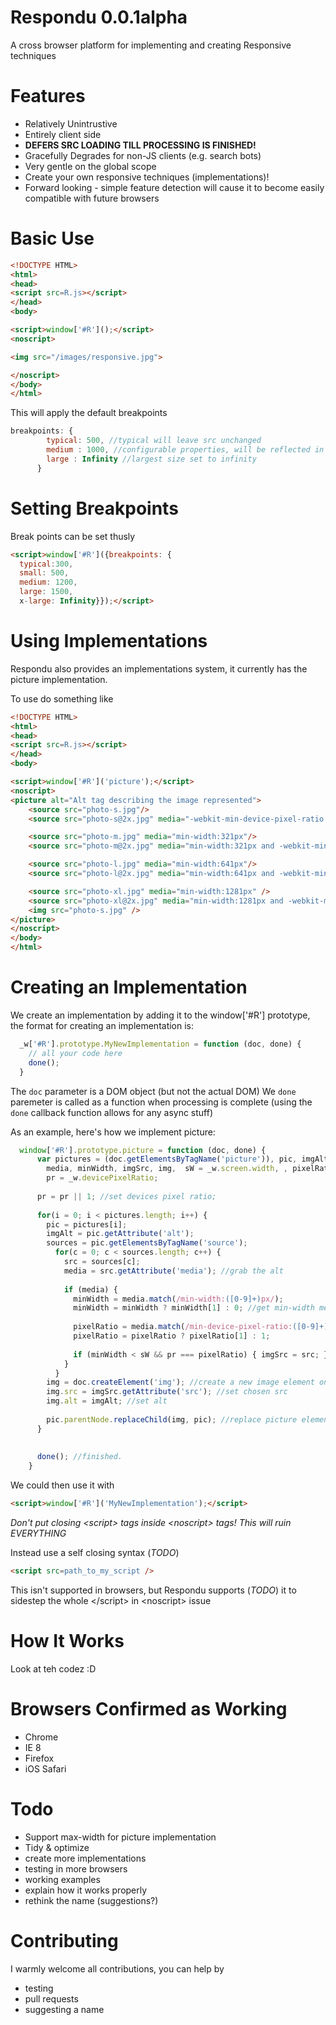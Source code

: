 Respondu 0.0.1alpha
==

A cross browser platform for implementing and creating Responsive techniques



Features
===

* Relatively Unintrustive
* Entirely client side
* **DEFERS SRC LOADING TILL PROCESSING IS FINISHED!**
* Gracefully Degrades for non-JS clients (e.g. search bots)
* Very gentle on the global scope
* Create your own responsive techniques (implementations)!
* Forward looking - simple feature detection will cause it to become easily compatible with future browsers

Basic Use
===

```html
<!DOCTYPE HTML>
<html>
<head>
<script src=R.js></script>
</head>
<body>

<script>window['#R']();</script>
<noscript>

<img src="/images/responsive.jpg">

</noscript>
</body>
</html>

```

This will apply the default breakpoints

```javascript
breakpoints: {
        typical: 500, //typical will leave src unchanged
        medium : 1000, //configurable properties, will be reflected in requested image e.g. name.medium.png
        large : Infinity //largest size set to infinity
      }
```

Setting Breakpoints
===
Break points can be set thusly

```html
<script>window['#R']({breakpoints: {
  typical:300, 
  small: 500, 
  medium: 1200, 
  large: 1500,
  x-large: Infinity}});</script>
```

Using Implementations
===
Respondu also provides an implementations system,
it currently has the picture implementation. 

To use do something like

```html
<!DOCTYPE HTML>
<html>
<head>
<script src=R.js></script>
</head>
<body>

<script>window['#R']('picture');</script>
<noscript>
<picture alt="Alt tag describing the image represented"> 
    <source src="photo-s.jpg"/> 
    <source src="photo-s@2x.jpg" media="-webkit-min-device-pixel-ratio:2,-moz-min-device-pixel-ratio:2,-o-min-device-pixel-ratio: 2/1,min-device-pixel-ratio:2"/> 

    <source src="photo-m.jpg" media="min-width:321px"/> 
    <source src="photo-m@2x.jpg" media="min-width:321px and -webkit-min-device-pixel-ratio:2,-moz-min-device-pixel-ratio:2,-o-min-device-pixel-ratio: 2/1,min-device-pixel-ratio:2"/> 

    <source src="photo-l.jpg" media="min-width:641px"/> 
    <source src="photo-l@2x.jpg" media="min-width:641px and -webkit-min-device-pixel-ratio:2,-moz-min-device-pixel-ratio:2,-o-min-device-pixel-ratio: 2/1,min-device-pixel-ratio:2"/> 

    <source src="photo-xl.jpg" media="min-width:1281px" /> 
    <source src="photo-xl@2x.jpg" media="min-width:1281px and -webkit-min-device-pixel-ratio:2,-moz-min-device-pixel-ratio:2,-o-min-device-pixel-ratio: 2/1,min-device-pixel-ratio:2" /> 
    <img src="photo-s.jpg" />
</picture>
</noscript>
</body>
</html>

```

Creating an Implementation
===
We create an implementation by adding it to the window['#R'] prototype, 
the format for creating an implementation is:

```javascript
  _w['#R'].prototype.MyNewImplementation = function (doc, done) {
    // all your code here
    done();
  }

```

The `doc` parameter is a DOM object (but not the actual DOM)
We `done` paremeter is called as a function when processing is complete 
(using the `done` callback function allows for any async stuff)

As an example, here's how we implement picture:

```javascript
  window['#R'].prototype.picture = function (doc, done) {
      var pictures = (doc.getElementsByTagName('picture')), pic, imgAlt, sources, src, i, c,
        media, minWidth, imgSrc, img,  sW = _w.screen.width, , pixelRatio, 
        pr = _w.devicePixelRatio;
                
      pr = pr || 1; //set devices pixel ratio;
      
      for(i = 0; i < pictures.length; i++) {
        pic = pictures[i];
        imgAlt = pic.getAttribute('alt');
        sources = pic.getElementsByTagName('source');
          for(c = 0; c < sources.length; c++) {
            src = sources[c];
            media = src.getAttribute('media'); //grab the alt
           
            if (media) {
              minWidth = media.match(/min-width:([0-9]+)px/);
              minWidth = minWidth ? minWidth[1] : 0; //get min-width media query for each source element
              
              pixelRatio = media.match(/min-device-pixel-ratio:([0-9]+)/); //get min-device-pixel-ratio
              pixelRatio = pixelRatio ? pixelRatio[1] : 1; 
                            
              if (minWidth < sW && pr === pixelRatio) { imgSrc = src; } //set imgSrc to the source element if conditions match
            }
          }
        img = doc.createElement('img'); //create a new image element on the ghost DOM
        img.src = imgSrc.getAttribute('src'); //set chosen src
        img.alt = imgAlt; //set alt
        
        pic.parentNode.replaceChild(img, pic); //replace picture element with create img element
      }
      
      
      done(); //finished.
    }

```



We could then use it with
```html
<script>window['#R']('MyNewImplementation');</script>
```





*Don't put closing &lt;script&gt; tags inside &lt;noscript&gt; tags! This will ruin EVERYTHING*

Instead use a self closing syntax  (*TODO*)

```html
<script src=path_to_my_script />
```

This isn't supported in browsers, but Respondu supports (*TODO*) it to sidestep the whole &lt;/script&gt; in &lt;noscript&gt; issue

How It Works
===

Look at teh codez :D


Browsers Confirmed as Working
===

* Chrome
* IE 8
* Firefox
* iOS Safari


Todo
===

* Support max-width for picture implementation
* Tidy & optimize
* create more implementations
* testing in more browsers
* working examples
* explain how it works properly
* rethink the name (suggestions?)

Contributing
===
I warmly welcome all contributions, you can help by

* testing
* pull requests
* suggesting a name



